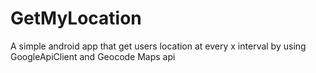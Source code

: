 # GetMyLocation

A simple android app that get users location at every x interval by using GoogleApiClient and Geocode Maps api
